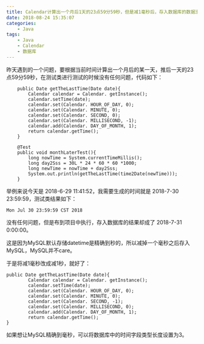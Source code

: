 ```yaml
---
title: Calendar计算出一个月后1天的23点59分59秒，但是减1毫秒后，存入数据库的数据没有减的问题。
date: 2018-08-24 15:35:07
categories: 
	- Java
tags: 
	- Java
	- Calendar
	- 数据库
---
```

昨天遇到的一个问题，要根据当前时间计算出一个月后的某一天，推后一天的23点59分59秒，在测试类进行测试的时候没有任何问题，代码如下：
```
    public Date getTheLastTime(Date date){
        Calendar calendar = Calendar. getInstance();
        calendar.setTime(date);
        calendar.set(Calendar. HOUR_OF_DAY, 0);
        calendar.set(Calendar. MINUTE, 0);
        calendar.set(Calendar. SECOND, 0);
        calendar.set(Calendar. MILLISECOND, -1);
        calendar.add(Calendar. DAY_OF_MONTH, 1);
        return calendar.getTime();
    }
 
    @Test
    public void monthLaterTest(){
        long nowTime = System.currentTimeMillis();
        long day2Sss = 30L * 24 * 60 * 60 *1000;
        long newTime = nowTime + day2Sss;
        System.out.println(getTheLastTime(time2Date(newTime)));
    }
```
举例来说今天是 2018-6-29 11:41:52，我需要生成的时间就是 2018-7-30 23:59:59，测试类结果如下：
```
Mon Jul 30 23:59:59 CST 2018
```
没有任何问题，但是布到项目中执行，存入数据库的结果却成了 2018-7-31 0:00:00。

这是因为MySQL默认存储datetime是精确到秒的，所以减掉一个毫秒之后存入MySQL，MySQL并不care。

于是将减1毫秒改成减1秒，就好了：
```
public Date getTheLastTime(Date date){
        Calendar calendar = Calendar. getInstance();
        calendar.setTime(date);
        calendar.set(Calendar. HOUR_OF_DAY, 0);
        calendar.set(Calendar. MINUTE, 0);
        calendar.set(Calendar. SECOND, -1);
        calendar.set(Calendar. MILLISECOND, 0);
        calendar.add(Calendar. DAY_OF_MONTH, 1);
        return calendar.getTime();
}
```
如果想让MySQL精确到毫秒，可以将数据库中的时间字段类型长度设置为3。